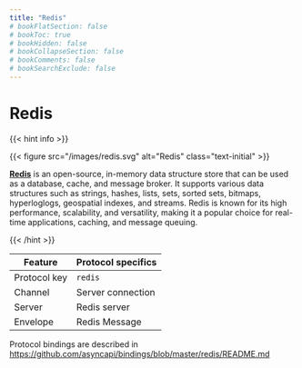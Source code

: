```yaml
---
title: "Redis"
# bookFlatSection: false
# bookToc: true
# bookHidden: false
# bookCollapseSection: false
# bookComments: false
# bookSearchExclude: false
---
```


# Redis

<link rel="stylesheet" href="/css/text.css">

{{< hint info >}}

{{< figure src="/images/redis.svg" alt="Redis" class="text-initial" >}}

**[Redis](https://redis.io/)** is an open-source, in-memory data structure store that can be used as a database, 
cache, and message broker. It supports various data structures such as strings, hashes, lists, sets, sorted sets, 
bitmaps, hyperloglogs, geospatial indexes, and streams. Redis is known for its high performance, scalability, 
and versatility, making it a popular choice for real-time applications, caching, and message queuing.

{{< /hint >}}

| Feature      | Protocol specifics |
|--------------|--------------------|
| Protocol key | `redis`            |
| Channel      | Server connection  |
| Server       | Redis server       |
| Envelope     | Redis Message      |

Protocol bindings are described in https://github.com/asyncapi/bindings/blob/master/redis/README.md
